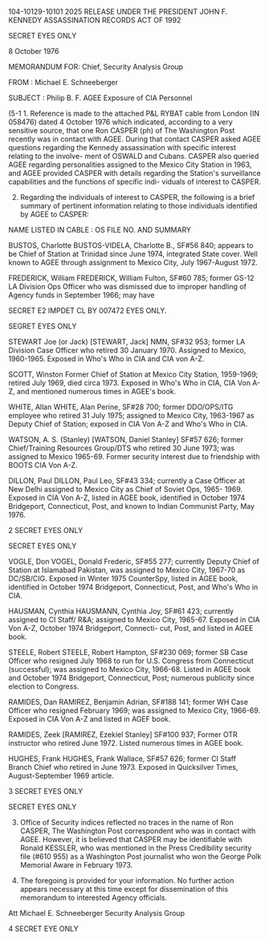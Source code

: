 104-10129-10101 2025 RELEASE UNDER THE PRESIDENT JOHN F. KENNEDY ASSASSINATION RECORDS ACT OF 1992

SECRET
EYES ONLY

8 October 1976

MEMORANDUM FOR: Chief, Security Analysis Group

FROM : Michael E. Schneeberger

SUBJECT : Philip B. F. AGEE
Exposure of CIA Personnel

(5-1 1. Reference is made to the attached P&L RYBAT cable from
London (IN 058476) dated 4 October 1976 which indicated,
according to a very sensitive source, that one Ron CASPER (ph)
of The Washington Post recently was in contact with AGEE. During
that contact CASPER asked AGEE questions regarding the Kennedy
assassination with specific interest relating to the involve-
ment of OSWALD and Cubans. CASPER also queried AGEE regarding
personalities assigned to the Mexico City Station in 1963, and
AGEE provided CASPER with details regarding the Station's
surveillance capabilities and the functions of specific indi-
viduals of interest to CASPER.

2. Regarding the individuals of interest to CASPER, the
following is a brief summary of pertinent information relating
to those individuals identified by AGEE to CASPER:

NAME LISTED IN CABLE : OS FILE NO. AND SUMMARY

BUSTOS, Charlotte BUSTOS-VIDELA, Charlotte B.,
SF#56 840; appears to be Chief
of Station at Trinidad since
June 1974, integrated State
cover. Well known to AGEE
through assignment to Mexico
City, July 1967-August 1972.

FREDERICK, William FREDERICK, William Fulton,
SF#60 785; former GS-12 LA
Division Ops Officer who was
dismissed due to improper
handling of Agency funds in
September 1966; may have

SECRET E2 IMPDET
CL BY 007472
EYES ONLY.

SEGRET
EYES ONLY

STEWART Joe (or Jack) [STEWART, Jack] NMN, SF#32 953;
former LA Division Case Officer
who retired 30 January 1970.
Assigned to Mexico, 1960-1965.
Exposed in Who's Who in CIA
and CIA von A-Z.

SCOTT, Winston Former Chief of Station at
Mexico City Station, 1959-1969;
retired July 1969, died circa
1973. Exposed in Who's Who in
CIA, CIA Von A-Z, and mentioned
numerous times in AGEE's book.

WHITE, Allan WHITE, Alan Perine, SF#28 700;
former DDO/OPS/ITG employee who
retired 31 July 1975; assigned
to Mexico City, 1963-1967 as
Deputy Chief of Station; exposed
in CIA Von A-Z and Who's Who in
CIA.

WATSON, A. S. (Stanley) [WATSON, Daniel Stanley] SF#57 626;
former Chief/Training Resources
Group/DTS who retired 30 June
1973; was assigned to Mexico
1965-69. Former security interest
due to friendship with BOOTS
CIA Von A-Z.

DILLON, Paul DILLON, Paul Leo, SF#43 334;
currently a Case Officer at New
Delhi assigned to Mexico City
as Chief of Soviet Ops, 1965-
1969. Exposed in CIA Von A-Z,
listed in AGEE book, identified
in October 1974 Bridgeport,
Connecticut, Post, and known to
Indian Communist Party, May 1976.

2
SECRET
EYES ONLY

SECRET
EYES ONLY

VOGLE, Don VOGEL, Donald Frederic, SF#55 277;
currently Deputy Chief of Station
at Islamabad Pakistan, was
assigned to Mexico City, 1967-70
as DC/SB/CIG. Exposed in Winter
1975 CounterSpy, listed in AGEE
book, identified in October 1974
Bridgeport, Connecticut, Post,
and Who's Who in CIA.

HAUSMAN, Cynthia HAUSMANN, Cynthia Joy, SF#61 423;
currently assigned to CI Staff/
R&A; assigned to Mexico City,
1965-67. Exposed in CIA Von A-Z,
October 1974 Bridgeport, Connecti-
cut, Post, and listed in AGEE
book.

STEELE, Robert STEELE, Robert Hampton, SF#230 069;
former SB Case Officer who resigned
July 1968 to run for U.S. Congress
from Connecticut (successful); was
assigned to Mexico City, 1966-68.
Listed in AGEE book and October
1974 Bridgeport, Connecticut, Post;
numerous publicity since election
to Congress.

RAMIDES, Dan RAMIREZ, Benjamin Adrian, SF#188 141;
former WH Case Officer who resigned
February 1969; was assigned to
Mexico City, 1966-69. Exposed in
CIA Von A-Z and listed in AGEF
book.

RAMIDES, Zeek [RAMIREZ, Ezekiel Stanley] SF#100 937;
Former OTR instructor who retired
June 1972. Listed numerous times
in AGEE book.

HUGHES, Frank HUGHES, Frank Wallace, SF#57 626;
former CI Staff Branch Chief who
retired in June 1973. Exposed in
Quicksilver Times, August-September
1969 article.

3
SECRET
EYES ONLY

SECRET
EYES ONLY

3. Office of Security indices reflected no traces in
the name of Ron CASPER, The Washington Post correspondent who
was in contact with AGEE. However, it is believed that CASPER
may be identifiable with Ronald KESSLER, who was mentioned in
the Press Credibility security file (#610 955) as a Washington
Post journalist who won the George Polk Memorial Aware in
February 1973.

4. The foregoing is provided for your information. No
further action appears necessary at this time except for
dissemination of this memorandum to interested Agency officials.

Att Michael E. Schneeberger
Security Analysis Group

4
SECRET
EYE ONLY
